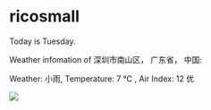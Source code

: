 # ricosmall

Today is Tuesday.

Weather infomation of 深圳市南山区， 广东省， 中国: 

Weather: 小雨, Temperature: 7 ℃ , Air Index: 12 优

<img src="https://github-readme-stats.vercel.app/api?username=ricosmall&show_icons=true" />
